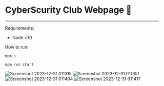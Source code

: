 # CyberScurity Club Webpage :heartbeat:
---
Requirements:
* Node v.10

How to run:
```
npm i
```

```
npm run start
```

![Screenshot 2023-12-31 011315](https://github.com/MistyBlunch/CyberSecurityClub/assets/29315728/4baaae8a-0fe8-42c5-9088-1291eedd460b)
![Screenshot 2023-12-31 011351](https://github.com/MistyBlunch/CyberSecurityClub/assets/29315728/cb502c4a-f0db-4e46-bc45-b98ae00b3417)
![Screenshot 2023-12-31 011404](https://github.com/MistyBlunch/CyberSecurityClub/assets/29315728/437e92cd-22e9-40dd-8eb2-5c3dd3afeef2)
![Screenshot 2023-12-31 011417](https://github.com/MistyBlunch/CyberSecurityClub/assets/29315728/4e4727c1-ccae-4f28-89c3-76e3ea62100a)
